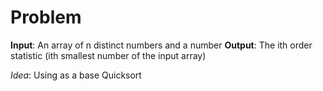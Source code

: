 # Problem

**Input**: An array of n distinct numbers and a number
**Output**: The ith order statistic (ith smallest number of the input array)

_Idea_: Using as a base Quicksort
